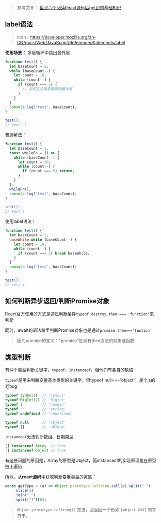 > 参考文章： [盘点六个阅读React源码后get到的基础知识](https://km.woa.com/group/571/articles/show/523272?kmref=search&from_page=1&no=2)

## label语法
> mdn：https://developer.mozilla.org/zh-CN/docs/Web/JavaScript/Reference/Statements/label

**使用场景：** 多层循环中跳出最外层
```js
function test() {
  let baseCount = 5;
  while (baseCount--) {
    let count = 10;
    while (count--) {
      if (count === 5) {
        // 如何在这里直接跳到最外层
      }
    }
  }
  console.log("test", baseCount);
}

test();
// test -1
```

普通解法：
```js
function test() {
  let baseCount = 5;
  const whileFn = () => {
    while (baseCount--) {
      let count = 10;
      while (count--) {
        if (count === 5) return;
      }
    }
  };
  whileFn();
  console.log("test", baseCount);
}

test();
// test 4
```

使用label语法：
```js
function test() {
  let baseCount = 5;
  baseWhile:while (baseCount--) {
    let count = 10;
    while (count--) {
      if (count === 5) break baseWhile;
    }
  }
  console.log("test", baseCount);
}

test();
// test 4
```

## 如何判断异步返回/判断Promise对象
React官方使用的方式是通过判断条件`typeof destroy.then === 'function'`来判断

同时，await的语法糖里判断Promise对象也是通过`promise.then==='funtion'`

> 因为promise的定义："promise"是具有then方法的对象或函数


## 类型判断
有两个类型判断关键字，`typeof`，`instanceof`。但他们有各自的缺陷

`typeof`是用来判断变量基本类型的关键字，但typeof null==='object'，是个js的老bug
```js
typeof Symbol()  // 'symbol'
typeof BigInt(1) // 'bigint'
typeof 1         // 'number'
typeof ''        // 'string'
typeof undefined // 'undefined'

typeof null      // 'object'
typeof {}        // 'object'
```

`instanceof`无法判断数组、日期类型
```js
[] instanceof Array  // true
[] instanceof Object // true
```
有这些问题的原因是，Array的原型是Object，而instanceof的实现原理是在原型链上遍历


所以，从**react源码**中获取判断变量类型的灵感：
```js
const getType = (a) => Object.prototype.toString.call(a).split(" ")
    .slice(1)
    .join(" ")
    .split("]")[0];
```

> `Object.prototype.toString()` 方法，会返回一个形如 `[object XXX]` 的字符串。